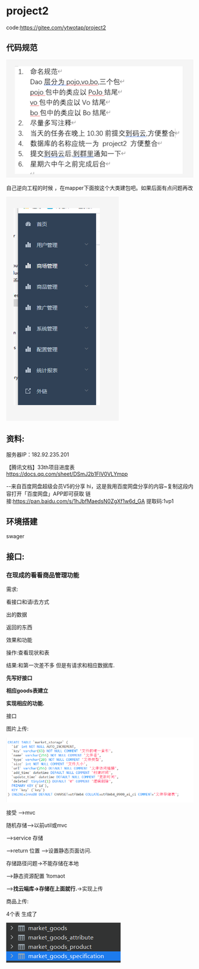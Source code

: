 # project2

code:https://gitee.com/ytwotap/project2



## 代码规范

![image-20210915143007855](readme.assets/image-20210915143007855.png)

自己逆向工程的时候  ，在mapper下面按这个大类建包吧。如果后面有点问题再改 

![image-20210915161513234](../readme.assets/image-20210915161513234.png)

## 资料:

服务器IP：182.92.235.201



【腾讯文档】33th项目进度表
https://docs.qq.com/sheet/DSmJ2b1FlV0VLYmpp



--来自百度网盘超级会员V5的分享
hi，这是我用百度网盘分享的内容~复制这段内容打开「百度网盘」APP即可获取 
链接:https://pan.baidu.com/s/1hJbfMaedsN0ZgXf1w6d_GA 
提取码:1vp1

## 环境搭建

swager





## 接口:

### 在现成的看看商品管理功能

需求:

看接口和请i去方式

出的数据

返回的东西

效果和功能

操作:查看现状和表

结果:和第一次差不多 但是有请求和相应数据库.

**先写好接口**

**相应goods表建立**

**实现相应的功能.**



接口





图片上传:

![image-20210915233857410](../readme.assets/image-20210915233857410.png)

接受 -->mvc

随机存储-->以前util或mvc

-->service 存储

-->return 位置 -->设置静态页面访问.



存储路径问题->不能存储在本地

-->静态资源配置  1tomaot



-->**找云端库->存储在上面就行.**->实现上传







商品上传:

4个表 生成了

![image-20210916150052272](../readme.assets/image-20210916150052272.png)

